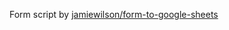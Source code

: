 Form script by <a href="https://github.com/jamiewilson/form-to-google-sheets">jamiewilson/form-to-google-sheets</a>
